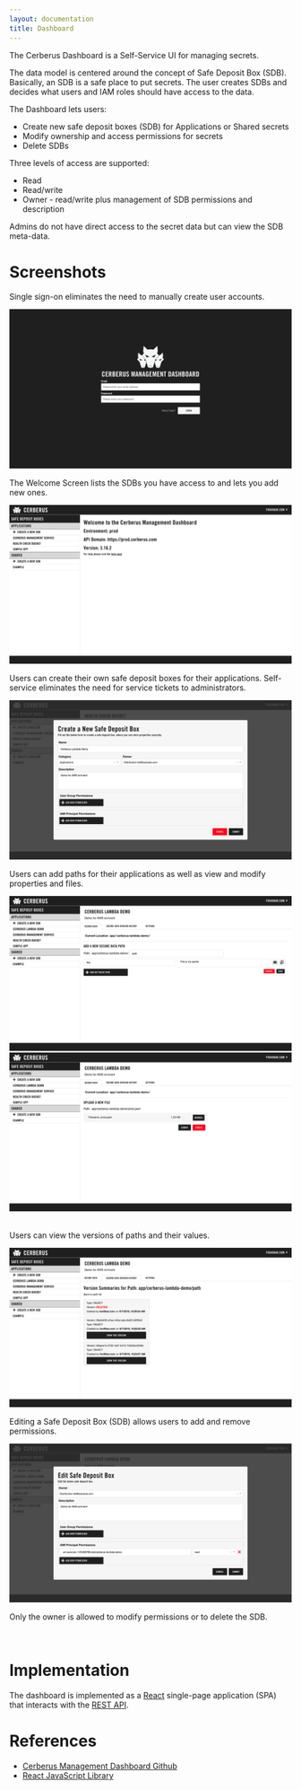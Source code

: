 ```yaml
---
layout: documentation
title: Dashboard
---
```


The Cerberus Dashboard is a Self-Service UI for managing secrets.

The data model is centered around the concept of Safe Deposit Box (SDB).
Basically, an SDB is a safe place to put secrets.  The user creates SDBs and decides 
what users and IAM roles should have access to the data.  

The Dashboard lets users:

- Create new safe deposit boxes (SDB) for Applications or Shared secrets
- Modify ownership and access permissions for secrets
- Delete SDBs

Three levels of access are supported:

- Read
- Read/write
- Owner - read/write plus management of SDB permissions and description

Admins do not have direct access to the secret data but can view the SDB meta-data.

# Screenshots

Single sign-on eliminates the need to manually create user accounts.

<img src="../../images/dashboard/login-screen.png" alt="Cerberus Dashboard Login screenshot" />

<br />

The Welcome Screen lists the SDBs you have access to and lets you add new ones.

<img src="../../images/dashboard/welcome-screen.png" alt="Cerberus Dashboard Welcome screenshot" />

<br />

Users can create their own safe deposit boxes for their applications.  Self-service eliminates the need for 
service tickets to administrators.

<img src="../../images/dashboard/create-new-safe-deposit-box-screen.png" alt="Cerberus Dashboard new SDB screenshot" />

<br />

Users can add paths for their applications as well as view and modify properties and files.

<img src="../../images/dashboard/add-new-path-screen.png" alt="Cerberus Dashboard add path screenshot" />
<img src="../../images/dashboard/add-new-file-screen.png" alt="Cerberus Dashboard add file screenshot" />

<br />

<br />

Users can view the versions of paths and their values.

<img src="../../images/dashboard/version-screen.png" alt="Cerberus Dashboard version screenshot" />

<br />

Editing a Safe Deposit Box (SDB) allows users to add and remove permissions.

<img src="../../images/dashboard/edit-safe-deposit-box-screen.png" alt="Cerberus Dashboard edit SDB screenshot" />

Only the owner is allowed to modify permissions or to delete the SDB.

<br />

# Implementation

The dashboard is implemented as a <a target="_blank" onclick="trackOutboundLink('https://facebook.github.io/react/')" href="https://facebook.github.io/react/">React</a> single-page application (SPA) that interacts with the
[REST API](../architecture/rest-api).

# References

*  <a target="_blank" onclick="trackOutboundLink('https://github.com/Nike-Inc/cerberus-management-service/tree/master/dashboard')" href="https://github.com/Nike-Inc/cerberus-management-service/tree/master/dashboard">Cerberus Management Dashboard Github</a>
*  <a target="_blank" onclick="trackOutboundLink('https://facebook.github.io/react/')" href="https://facebook.github.io/react/">React JavaScript Library</a>
